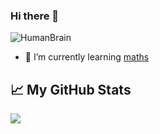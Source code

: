 ### Hi there 👋

<!--
**Seal-Trainer/Seal-Trainer** is a ✨ _special_ ✨ repository because its `README.md` (this file) appears on your GitHub profile.
-->

![HumanBrain](https://cdn-images-1.medium.com/max/1600/1*5pkDpvN1oZN6wjrtMdAreA.gif)
- 🌱 I’m currently learning [maths](https://ocw.mit.edu/courses/mathematics/18-01sc-single-variable-calculus-fall-2010/)


## &#x1f4c8; My GitHub Stats

<a href="https://github.com/Seal-Trainer/Seal-Trainer">
  <img align="center" src="https://github-readme-stats.vercel.app/api/top-langs/?username=Seal-Trainer&hide=java,html&title_color=ffffff&text_color=c9cacc&icon_color=2bbc8a&bg_color=1d1f21" />
</a>

